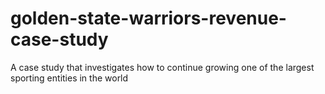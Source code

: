 # golden-state-warriors-revenue-case-study
A case study that investigates how to continue growing one of the largest sporting entities in the world
